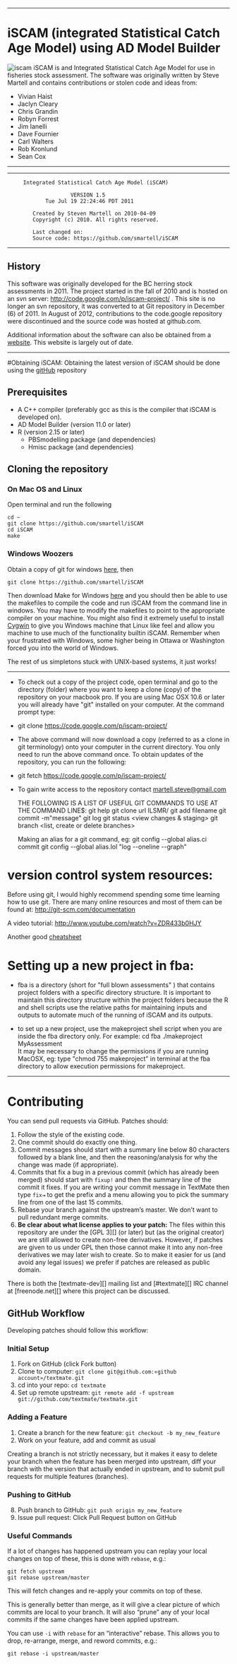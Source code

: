 ____
# iSCAM (integrated Statistical Catch Age Model) using AD Model Builder
![iscam](https://github.com/smartell/iSCAM/tree/master/src/r-code/logo/iscamLogoSmall.png)
iSCAM is and Integrated Statistical Catch Age Model for use in 
fisheries stock assessment. The software was originally written by 
Steve Martell and contains contributions or stolen code and ideas from:

* Vivian Haist
* Jaclyn Cleary
* Chris Grandin
* Robyn Forrest
* Jim Ianelli
* Dave Fournier
* Carl Walters
* Rob Kronlund
* Sean Cox
_____________________________________________________________
_____________________________________________________________
         Integrated Statistical Catch Age Model (iSCAM)

                        VERSION 1.5
                Tue Jul 19 22:24:46 PDT 2011

            Created by Steven Martell on 2010-04-09 
            Copyright (c) 2010. All rights reserved.

            Last changed on:
            Source code: https://github.com/smartell/iSCAM
_____________________________________________________________


## History
This software was originally
developed for the BC herring stock assessments in 2011.
The project started in the fall of 2010 and is hosted on 
an svn server: http://code.google.com/p/iscam-project/ . This
site is no longer an svn repository, it was converted to
at Git repository in December (6) of 2011.  In August of 2012,
contributions to the code.google repository were discontinued and
the source code was hosted at github.com.

Additional information about the software can also be obtained
from a [website](https://sites.google.com/site/iscamproject/).  This
website is largely out of date.



---
#Obtaining iSCAM:
Obtaining the latest version of iSCAM should be done using the [gitHub](https://github.com/smartell/iSCAM) repository

## Prerequisites
* A C++ compiler (preferably gcc as this is the compiler that iSCAM is developed on).
* AD Model Builder (version 11.0 or later)
* R (version 2.15 or later)
	* PBSmodelling package (and dependencies)
	* Hmisc package (and dependencies)
	
## Cloning the repository

### On Mac OS and Linux 
Open terminal and run the following

	cd ~
	git clone https://github.com/smartell/iSCAM
	cd iSCAM
	make

### Windows Woozers
Obtain a copy of git for windows [here](http://msysgit.github.com), then

	git clone https://github.com/smartell/iSCAM

Then download Make for Windows [here](http://gnuwin32.sourceforge.net/packages/make.htm) and you should then be able to use the makefiles to compile the code and run iSCAM from the command line in windows.  You may have to modify the makefiles to point to the appropriate compiler on your machine. You might also find it extremely useful to install [Cygwin](http://www.cygwin.com) to give you Windows machine that Linux like feel and allow you machine to use much of the functionality builtin iSCAM. Remember when your frustrated with Windows, some higher being in Ottawa or Washington forced you into the world of Windows. 

The rest of us simpletons stuck with UNIX-based systems, it just works!

---
* To check out a copy of the project code, open terminal and
  go to the directory (folder) where you want to keep a clone
  (copy) of the repository on your macbook pro.  If you are 
  using Mac OSX 10.6 or later you will already have "git" 
  installed on your computer. At the command prompt type:

* git clone https://code.google.com/p/iscam-project/

* The above command will now download a copy (referred to as a 
  clone in git terminology) onto your computer in the current
  directory. You only need to run the above command once.  To 
  obtain updates of the repository, you can run the following:

* git fetch https://code.google.com/p/iscam-project/

* To gain write access to the repository contact martell.steve@gmail.com

  THE FOLLOWING IS A LIST OF USEFUL GIT COMMANDS TO USE AT THE COMMAND LINE$:
      git help                      <list git commands>
      git clone url ILSMR/          <clone repository>
      git add filename              <add new file>
      git commit -m"message"        <commit with message>
      git log                       <view commit log>
      git status                    <view changes & staging>
      git branch                    <list, create or delete branches>
  
  Making an alias for a git command, eg:
      git config --global alias.ci commit
      git config --global alias.lol "log --oneline --graph"

version control system resources:
=================================
Before using git, I would highly recommend spending some time 
learning how to use git.  There are many online resources and
most of them can be found at: http://git-scm.com/documentation

A video tutorial: http://www.youtube.com/watch?v=ZDR433b0HJY

Another good [cheatsheet](http://cheat.errtheblog.com/s/git/)



Setting up a new project in fba:
================================
- fba is a directory (short for "full blown assessments" ) that 
  contains project folders with a specific directory structure.
  It is important to maintain this directory structure within
  the project folders because the R and shell scripts use the
  relative paths for maintaining inputs and outputs to automate
  much of the running of iSCAM and its outputs.

- to set up a new project, use the makeproject shell script
  when you are inside the fba directory only.
  For example:
    cd fba
	./makeproject MyAssessment  
  It may be necessary to change the permissions if you are 
  running MacOSX, eg: type "chmod 755 makeproject" in terminal
  at the fba directory to allow execution permissions for 
  makeproject.

---
# Contributing

You can send pull requests via GitHub. Patches should:

1. Follow the style of the existing code.
2. One commit should do exactly one thing.
3. Commit messages should start with a summary line below 80 characters followed by a blank line, and then the reasoning/analysis for why the change was made (if appropriate).
4. Commits that fix a bug in a previous commit (which has already been merged) should start with `fixup!` and then the summary line of the commit it fixes. If you are writing your commit message in TextMate then type `fix⇥` to get the prefix and a menu allowing you to pick the summary line from one of the last 15 commits.
5. Rebase your branch against the upstream’s master. We don’t want to pull redundant merge commits.
6. **Be clear about what license applies to your patch:** The files within this repository are under the [GPL 3][] (or later) but (as the original creator) we are still allowed to create non-free derivatives. However, if patches are given to us under GPL then those cannot make it into any non-free derivatives we may later wish to create. So to make it easier for us (and avoid any legal issues) we prefer if patches are released as public domain.

There is both the [textmate-dev][] mailing list and [#textmate][] IRC channel at [freenode.net][] where this project can be discussed.

## GitHub Workflow

Developing patches should follow this workflow:

### Initial Setup

1.	Fork on GitHub (click Fork button)
2.	Clone to computer: `git clone git@github.com:«github account»/textmate.git`
3.	cd into your repo: `cd textmate`
4.	Set up remote upstream: `git remote add -f upstream git://github.com/textmate/textmate.git`

### Adding a Feature

1.	Create a branch for the new feature: `git checkout -b my_new_feature`
2.	Work on your feature, add and commit as usual

Creating a branch is not strictly necessary, but it makes it easy to delete your branch when the feature has been merged into upstream, diff your branch with the version that actually ended in upstream, and to submit pull requests for multiple features (branches).

### Pushing to GitHub

8.	Push branch to GitHub: `git push origin my_new_feature`
9.	Issue pull request: Click Pull Request button on GitHub

### Useful Commands

If a lot of changes has happened upstream you can replay your local changes on top of these, this is done with `rebase`, e.g.:

	git fetch upstream
	git rebase upstream/master

This will fetch changes and re-apply your commits on top of these.

This is generally better than merge, as it will give a clear picture of which commits are local to your branch. It will also “prune” any of your local commits if the same changes have been applied upstream.

You can use `-i` with `rebase` for an “interactive” rebase. This allows you to drop, re-arrange, merge, and reword commits, e.g.:

	git rebase -i upstream/master

